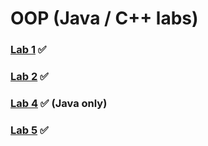 # OOP (Java / C++ labs) 

### [Lab 1](https://github.com/AnastasiaFAF172/OOP/blob/master/Lab1.md) ✅
### [Lab 2](https://github.com/AnastasiaFAF172/OOP/blob/master/Lab2.md) ✅ 
### [Lab 4](https://github.com/AnastasiaFAF172/OOP/blob/master/Lab4.md) ✅ (Java only)
### [Lab 5](https://github.com/AnastasiaFAF172/OOP/blob/master/Lab5.md) ✅ 
